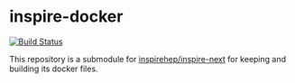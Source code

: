 # inspire-docker
[![Build Status](https://travis-ci.org/inspirehep/inspire-docker.svg?branch=master "Build Status")](https://travis-ci.org/inspirehep/inspire-docker/branches?branch=master)

This repository is a submodule for [inspirehep/inspire-next](https://www.github.com/inspirehep/inspire-next) for keeping and building its docker files.
